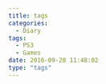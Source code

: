 ```yaml
---
title: tags
categories:
  - Diary
tags:
  - PS3
  - Games
date: 2016-09-28 11:48:02
type: "tags"
---
```

